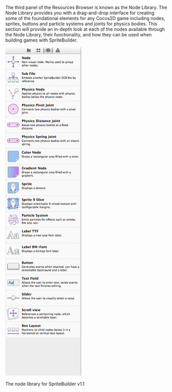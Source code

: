 
The third panel of the Resources Browser is known as the Node Library.  The Node Library provides you with a drag-and-drop interface for creating some of the foundational elements for any Cocos2D game including nodes, sprites, buttons and particle systems and joints for physics bodies.  This section will provide an in-depth look at each of the nodes available through the Node Library, their functionality, and how they can be used when building games with SpriteBuilder.

![image](nodeLibrary.png)

The node library for SpriteBuilder v1.1